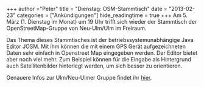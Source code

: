 +++
author ="Peter"
title = "Dienstag: OSM-Stammtisch"
date = "2013-02-23"
categories = ["Ankündigungen"]
hide_readingtime = true
+++
Am 5. März (1. Dienstag im Monat) um 19 Uhr trifft sich wieder der Stammtisch der OpenStreetMap-Gruppe von Neu-Ulm/Ulm im Freiraum.

Das Thema dieses Stammtisches ist der betriebssystemunabhängige Java Editor JOSM. Mit ihm können die mit einem GPS Gerät aufgezeichneten Daten sehr einfach in Openstreet Map eingegeben werden. Der Editor bietet aber noch viel mehr. Zum Beispiel können für die Eingabe als Hintergrund auch Satellitenbilder hinterlegt werden, um sich besser zu orientieren.

Genauere Infos zur Ulm/Neu-Ulmer Gruppe findet ihr [hier](http://wiki.openstreetmap.org/wiki/Ulm_Neu-Ulm/Stammtisch).
